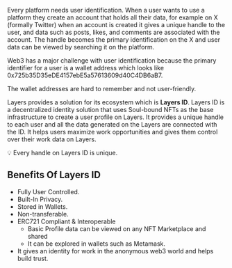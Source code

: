Every platform needs user identification. When a user wants to use a platform they create an account that holds all their data, for example on X (formally Twitter) when an account is created it gives a unique handle to the user, and data such as posts, likes, and comments are associated with the account. The handle becomes the primary identification on the X and user data can be viewed by searching it on the platform.

Web3 has a major challenge with user identification because the primary identifier for a user is a wallet address which looks like 0x725b35D35eDE4157ebE5a57613609d40C4DB6aB7.

The wallet addresses are hard to remember and not user-friendly. 

Layers provides a solution for its ecosystem which is **Layers ID**. Layers ID is a decentralized identity solution that uses Soul-bound NFTs as the base infrastructure to create a user profile on Layers. It provides a unique handle to each user and all the data generated on the Layers are connected with the ID. It helps users maximize work opportunities and gives them control over their work data on Layers.

<aside>
💡 Every handle on Layers ID is unique.

</aside>

## Benefits Of Layers ID

- Fully User Controlled.
- Built-In Privacy.
- Stored in Wallets.
- Non-transferable.
- ERC721 Compliant & Interoperable
    - Basic Profile data can be viewed on any NFT Marketplace and shared
    - It can be explored in wallets such as Metamask.
- It gives an identity for work in the anonymous web3 world and helps build trust.
